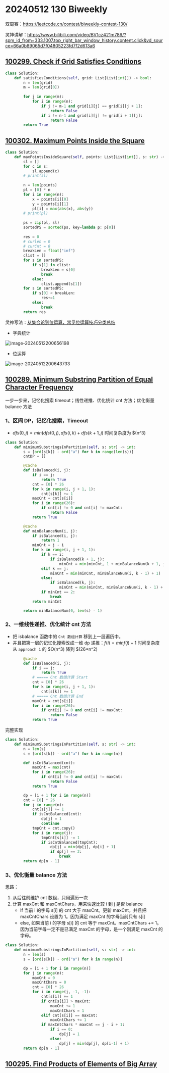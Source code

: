

# 20240512 130 Biweekly

双周赛：https://leetcode.cn/contest/biweekly-contest-130/

灵神讲解：https://www.bilibili.com/video/BV1cz421m786/?spm_id_from=333.1007.top_right_bar_window_history.content.click&vd_source=66a0b89065d7f04805223fd7f2d613a6

## [100299. Check if Grid Satisfies Conditions](https://leetcode.cn/problems/check-if-grid-satisfies-conditions/)

```python
class Solution:
    def satisfiesConditions(self, grid: List[List[int]]) -> bool:
        n = len(grid)
        m = len(grid[0])
        
        for j in range(m):
            for i in range(n):
                if j != m-1 and grid[i][j] == grid[i][j + 1]:
                    return False
                if i != n-1 and grid[i][j] != grid[i + 1][j]:
                    return False
        return True
```

## [100302. Maximum Points Inside the Square](https://leetcode.cn/problems/maximum-points-inside-the-square/)

```python
class Solution:
    def maxPointsInsideSquare(self, points: List[List[int]], s: str) -> int:
        sl = []
        for c in s:
            sl.append(c)
        # print(sl)
        
        n = len(points)
        pl = [0] * n
        for i in range(n):
            x = points[i][0]
            y = points[i][1]
            pl[i] = max(abs(x), abs(y))
        # print(pl)
        
        ps = zip(pl, sl)
        sortedPS = sorted(ps, key=lambda p: p[0])
        
        res = 0
        # curlen = 0
        # curCnt = 0
        breakLen = float("inf")
        clist = []
        for s in sortedPS:
            if s[1] in clist:
                breakLen = s[0]
                break
            else:
                clist.append(s[1])
        for s in sortedPS:
            if s[0] < breakLen:
                res+=1
            else:
                break
        return res
```

灵神写法：[从集合论到位运算，常见位运算技巧分类总结](https://leetcode.cn/circle/discuss/CaOJ45/)

- 字典统计

![image-20240512200656198](./130-biweekly.assets/image-20240512200656198.png)

- 位运算

![image-20240512200643733](./130-biweekly.assets/image-20240512200643733.png)

## [100289. Minimum Substring Partition of Equal Character Frequency](https://leetcode.cn/problems/minimum-substring-partition-of-equal-character-frequency/)

一步一步来，记忆化搜索 timeout；线性递推、优化统计 cnt 方法；优化衡量 balance 方法


### 1、区间 DP，记忆化搜索，Timeout

- $dfs(0, j) = min(dfs(0, j), dfs(i, k) + dfs(k + 1, j)$
时间复杂度为 $(n^3) 

```python
class Solution:
    def minimumSubstringsInPartition(self, s: str) -> int:
        s = [ord(s[k]) - ord("a") for k in range(len(s))]
        cntDP = []

        @cache
        def isBalanced(i, j):
            if i == j:
                return True
            cnt = [0] * 26
            for k in range(i, j + 1, 1):
                cnt[s[k]] += 1
            maxCnt = cnt[s[i]]
            for i in range(26):
                if cnt[i] != 0 and cnt[i] != maxCnt:
                    return False
            return True

        @cache
        def minBalanceNum(i, j):
            if isBalanced(i, j):
                return 1
            minCnt = j - i
            for k in range(i, j + 1, 1):
                if k == i:
                    if isBalanced(k + 1, j):
                        minCnt = min(minCnt, 1 + minBalanceNum(k + 1, j))
                elif k == j:
                    minCnt = min(minCnt, minBalanceNum(i, k - 1) + 1)
                else:
                    if isBalanced(k, j):
                        minCnt = min(minCnt, minBalanceNum(i, k - 1) + 1)
                if minCnt == 2:
                    break
            return minCnt

        return minBalanceNum(0, len(s) - 1)

```


### 2、一维线性递推、优化统计 cnt 方法

- 把 isbalance 函数中的 `Cnt 数组计算` 移到上一层遍历中。
- 并且把第一层的记忆化搜索改成一维 dp 递推：$f(i) = minf(j) + 1$
时间复杂度从 `approach 1` 的 $O(n^3) 降到 $(26*n^2) 
```python
        @cache
        def isBalanced(i, j):
            if i == j:
                return True
            # ===== Cnt 数组计算 Start
            cnt = [0] * 26
            for k in range(i, j + 1, 1):
                cnt[s[k]] += 1
            # ===== Cnt 数组计算 End
            maxCnt = cnt[s[i]]
            for i in range(26):
                if cnt[i] != 0 and cnt[i] != maxCnt:
                    return False
            return True
```
完整实现

```python
class Solution:
    def minimumSubstringsInPartition(self, s: str) -> int:
        n = len(s)
        s = [ord(s[k]) - ord("a") for k in range(n)]

        def isCntBalanced(cnt):
            maxCnt = max(cnt)
            for i in range(26):
                if cnt[i] != 0 and cnt[i] != maxCnt:
                    return False
            return True

        dp = [i + 1 for i in range(n)]
        cnt = [0] * 26
        for j in range(n):
            cnt[s[j]] += 1
            if isCntBalanced(cnt):
                dp[j] = 1
                continue
            tmpCnt = cnt.copy()
            for i in range(j):
                tmpCnt[s[i]] -= 1
                if isCntBalanced(tmpCnt):
                    dp[j] = min(dp[j], dp[i] + 1)
                    if dp[j] == 2:
                        break
        return dp[n - 1]
```

### 3、优化衡量 balance 方法

思路：
1. 从后往前维护 cnt 数组，只用遍历一次
2.  计算 maxCnt 和 maxCntChars，用来快速比较 i 到 j 是否 balance
    - If 当前 i 的字母 s[i] 的 cnt 大于 maxCnt。更新 maxCnt，并且把 maxCntChars 设置为 1。因为满足 maxCnt 的字母当前只有 s[i]
    - else, 如果当前 i 的字母 s[i] 的 cnt 等于 maxCnt。maxCntChars += 1。因为当前字母一定不是已满足 maxCnt 的字母，是一个刚满足 maxCnt 的字母。

```python
class Solution:
    def minimumSubstringsInPartition(self, s: str) -> int:
        n = len(s)
        s = [ord(s[k]) - ord("a") for k in range(n)]

        dp = [i + 1 for i in range(n)]
        for j in range(n):
            maxCnt = 0
            maxCntChars = 0
            cnt = [0] * 26
            for i in range(j, -1, -1):
                cnt[s[i]] += 1
                if cnt[s[i]] > maxCnt:
                    maxCnt += 1
                    maxCntChars = 1
                elif cnt[s[i]] == maxCnt:
                    maxCntChars += 1
                if maxCntChars * maxCnt == j - i + 1:
                    if i == 0: 
                        dp[j] = 1
                    else: 
                        dp[j] = min(dp[j], dp[i-1] + 1)
        return dp[n - 1]
```

## [100295. Find Products of Elements of Big Array](https://leetcode.cn/problems/find-products-of-elements-of-big-array/)

